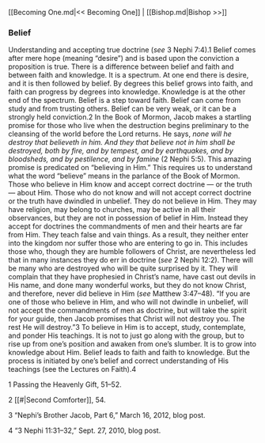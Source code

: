 [[Becoming One.md|<< Becoming One]]  |  [[Bishop.md|Bishop >>]]

### Belief
Understanding and accepting true doctrine (*see* 3 Nephi 7:4).1 Belief comes after mere hope (meaning “desire”) and is based upon the conviction a proposition is true. There is a difference between belief and faith and between faith and knowledge. It is a spectrum. At one end there is desire, and it is then followed by belief. By degrees this belief grows into faith, and faith can progress by degrees into knowledge. Knowledge is at the other end of the spectrum. Belief is a step toward faith. Belief can come from study and from trusting others. Belief can be very weak, or it can be a strongly held conviction.2 In the Book of Mormon, Jacob makes a startling promise for those who live when the destruction begins preliminary to the cleansing of the world before the Lord returns. He says, *none will he destroy that believeth in him. And they that believe not in him shall be destroyed, both by fire, and by tempest, and by earthquakes, and by bloodsheds, and by pestilence, and by famine* (2 Nephi 5:5). This amazing promise is predicated on “believing in Him.” This requires us to understand what the word “believe” means in the parlance of the Book of Mormon. Those who believe in Him know and accept correct doctrine — or the truth — about Him. Those who do not know and will not accept correct doctrine or the truth have dwindled in unbelief. They do not believe in Him. They may have religion, may belong to churches, may be active in all their observances, but they are not in possession of belief in Him. Instead they accept for doctrines the commandments of men and their hearts are far from Him. They teach false and vain things. As a result, they neither enter into the kingdom nor suffer those who are entering to go in. This includes those who, though they are humble followers of Christ, are nevertheless led that in many instances they do err in doctrine (*see* 2 Nephi 12:2). There will be many who are destroyed who will be quite surprised by it. They will complain that they have prophesied in Christ’s name, have cast out devils in His name, and done many wonderful works, but they do not know Christ, and therefore, never did believe in Him (*see* Matthew 3:47–48). “If you are one of those who believe in Him, and who will not dwindle in unbelief, will not accept the commandments of men as doctrine, but will take the spirit for your guide, then Jacob promises that Christ will not destroy you. The rest He will destroy.”3 To believe in Him is to accept, study, contemplate, and ponder His teachings. It is not to just go along with the group, but to rise up from one’s position and awaken from one’s slumber. It is to grow into knowledge about Him. Belief leads to faith and faith to knowledge. But the process is initiated by one’s belief and correct understanding of His teachings (see the Lectures on Faith).4



1 Passing the Heavenly Gift, 51–52.


2
[[#|Second Comforter]], 54.


3
“Nephi’s Brother Jacob, Part 6,” March 16, 2012, blog post.


4 “3 Nephi 11:31–32,” Sept. 27, 2010, blog post.